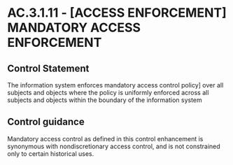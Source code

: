 # AC.3.1.11 - \[ACCESS ENFORCEMENT\] MANDATORY ACCESS ENFORCEMENT

## Control Statement

The information system enforces  mandatory access control policy] over all subjects and objects where the policy is uniformly enforced across all subjects and objects within the boundary of the information system

## Control guidance

Mandatory access control as defined in this control enhancement is synonymous with nondiscretionary access control, and is not constrained only to certain historical uses.
